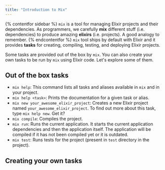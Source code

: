 ```yaml
---
title: "Introduction to Mix"
---
```

{% contentfor sidebar %}
`mix` is a tool for managing Elixir projects and their dependencies. As programmers, we carefully **mix** different stuff (i.e. dependencies) to produce amazing **elixirs** (i.e. projects). A good analogy to remember.
{% endcontentfor %}
`mix` tool ships by default with Elixir and it provides **tasks** for creating, compiling, testing, and deploying Elixir projects.

Some tasks are provided out of the box by `mix`. You can also create your own tasks to be run by `mix` using Elixir code. Let's explore some of them.

## Out of the box tasks
- `mix help`: This command lists all tasks and aliases available in `mix` and in your project.
- `mix help <task>`: Prints the documentation for a given task or alias.
- `mix new your_awesome_elixir_project`: Creates a new Elixir project named `your_awesome_elixir_project`. To find out more about this task, type `mix help new`. Get it?
- `mix compile`: Compiles the project.
- `mix run`: Runs the current application. It starts the current application dependencies and then the application itself. The application will be compiled if it has not been compiled yet or it is outdated.
- `mix test`: Runs tests for the project (present in `test` directory in the project).

## Creating your own tasks